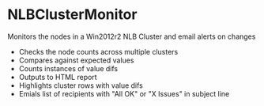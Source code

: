# NLBClusterMonitor
Monitors the nodes in a Win2012r2 NLB Cluster and email alerts on changes
- Checks the node counts across multiple clusters
- Compares against expected values
- Counts instances of value difs
- Outputs to HTML report
- Highlights cluster rows with value difs
- Emials list of recipients with "All OK" or "X Issues" in subject line
